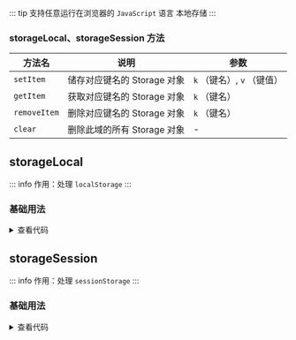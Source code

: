 <script setup>
import { useAddNumInOutlineLabel } from '../../.vitepress/utils/createElement.ts'
useAddNumInOutlineLabel(2)

import storageLocal from './storageLocal.vue'
import storageSession from './storageSession.vue'
</script>

<!-- # 本地存储 -->

::: tip 支持任意运行在浏览器的 `JavaScript` 语言
本地存储
:::

<!-- <description-popover :num="2" :tagNameList="['浏览器']" /> -->

### storageLocal、storageSession 方法

| **方法名**   | **说明**                    | **参数**                   |
| ------------ | --------------------------- | -------------------------- |
| `setItem`    | 储存对应键名的 Storage 对象 | `k` （键名）, `v` （键值） |
| `getItem`    | 获取对应键名的 Storage 对象 | `k` （键名）               |
| `removeItem` | 删除对应键名的 Storage 对象 | `k` （键名）               |
| `clear`      | 删除此域的所有 Storage 对象 | -                          |

## storageLocal

::: info 作用：处理 `localStorage`
:::

<!-- <description :isShowIcon="false" description="处理 `localStorage`" />  -->

### 基础用法

<storageLocal />

<details>

<summary>查看代码</summary>

<<< @/utils/storage/storageLocal.vue

</details>

## storageSession

::: info 作用：处理 `sessionStorage`
:::

<!-- <description :isShowIcon="false" description="处理 `sessionStorage`" />  -->

### 基础用法

<storageSession />

<details>

<summary>查看代码</summary>

<<< @/utils/storage/storageSession.vue

</details>
